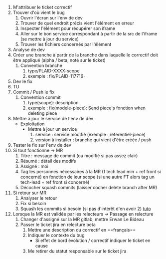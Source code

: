 1. M'attribuer le ticket correctif
2. Trouver d'où vient le bug
	1. Ouvrir l'écran sur l'env de dev 
	2. Trouver de quel endroit précis vient l'élément en erreur
	3. Inspecter l'élément pour récupérer son iframe 
	4. Aller sur le bon service correspondant à partir de la src de l'iframe (se mettre à jour du service)
	5. Trouver les fichiers concernés par l'élément
3. Analyse de dev
4. Créer une branche à partir de la branche dans laquelle le correctif doit être appliqué (alpha / beta, noté sur le ticket)
	1. Convention branche
		1. type/PLAID-XXXX-scope
		2. exemple : fix/PLAID-117716-
5. Dev le fix
6. TU
7. Commit / Push le fix
	1. Convention commit
		1. type(scope): description 
		2. exemple : fix(modele-piece): Send piece's fonction when deleting piece
8. Mettre à jour le service de l'env de dev
	- Exploitation
		- Mettre à jour un service
			1. service : service modifié (exemple : referentiel-piece)
			2. version à installer : branche qui vient d'être créée / push
9. Tester le fix sur l'env de dev
10. Si tout fonctionne -> MR
	1. Titre : message de commit (ou modifié si pas assez clair)
	2. Résumé : détail des modifs
	3. Assigné : moi
	4. Tag les personnes nécessaires à la MR (1 tech lead min + ref front si concerné) en fonction de leur scope (si une autre FT alors tag un tech-lead + ref front si concerné)
	5. Décocher squash commits (laisser cocher delete branch after MR)
11. Si retour sur MR
	1. Analyser le retour
	2. Fix si besoin
	3. Squash les commits si besoin (si pas d'intérêt d'en avoir 2) [tuto](obsidian://open?vault=obsidian&file=MGDIS%2FUtils%2FSquash%20commits)
12. Lorsque la MR est validée par les relecteurs -> Passage en relecture
	1. Changer d'assigné sur la MR gitlab, mettre Erwan Le Bideau
	2. Passer le ticket jira en relecture beta
		1. Mettre une description du correctif en ==français== 
		2. Indiquer le contexte du bug 
			-  Si effet de bord évolution / correctif indiquer le ticket en cause
		3. Me retirer du statut responsable sur le ticket jira
